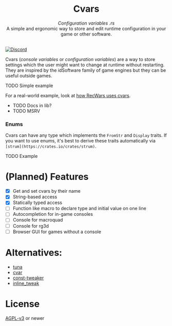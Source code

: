 <div align="center">
    <h1>Cvars</h1>
    <i>Configuration variables .rs</i>
    <br />
    A simple and ergonomic way to store and edit runtime configuration in your game or other software.
</div>
<br />

[![Discord](https://img.shields.io/discord/770013530593689620?label=discord)](https://discord.gg/9BQVVgV)

Cvars (*console variables* or *configuration variables*) are a way to store settings which the user might want to change at runtime without restarting. They are inspired by the idSoftware family of game engines but they can be useful outside games.

TODO Simple example

For a real-world example, look at [how RecWars uses cvars](https://github.com/martin-t/rec-wars/blob/master/src/cvars.rs).

- TODO Docs in lib?
- TODO MSRV

### Enums

Cvars can have any type which implements the `FromStr` and `Display` traits. If you want to use enums, it's best to derive these traits automatically via `[strum](https://crates.io/crates/strum)`.

TODO Example

# (Planned) Features

- [x] Get and set cvars by their name
- [x] String-based access
- [x] Statically typed access
- [ ] Function like macro to declare type and initial value on one line
- [ ] Autocompletion for in-game consoles
- [ ] Console for macroquad
- [ ] Console for rg3d
- [ ] Browser GUI for games without a console

# Alternatives:

- [tuna](https://crates.io/crates/tuna)
- [cvar](https://crates.io/crates/cvar)
- [const-tweaker](https://crates.io/crates/const-tweaker)
- [inline_tweak](https://crates.io/crates/inline_tweak)

# License

[AGPL-v3](LICENSE) or newer
